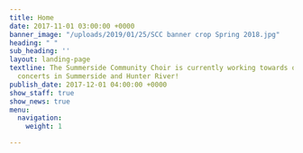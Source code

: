 ```yaml
---
title: Home
date: 2017-11-01 03:00:00 +0000
banner_image: "/uploads/2019/01/25/SCC banner crop Spring 2018.jpg"
heading: " "
sub_heading: ''
layout: landing-page
textline: The Summerside Community Choir is currently working towards our 2019 spring
  concerts in Summerside and Hunter River!
publish_date: 2017-12-01 04:00:00 +0000
show_staff: true
show_news: true
menu:
  navigation:
    weight: 1

---
```

